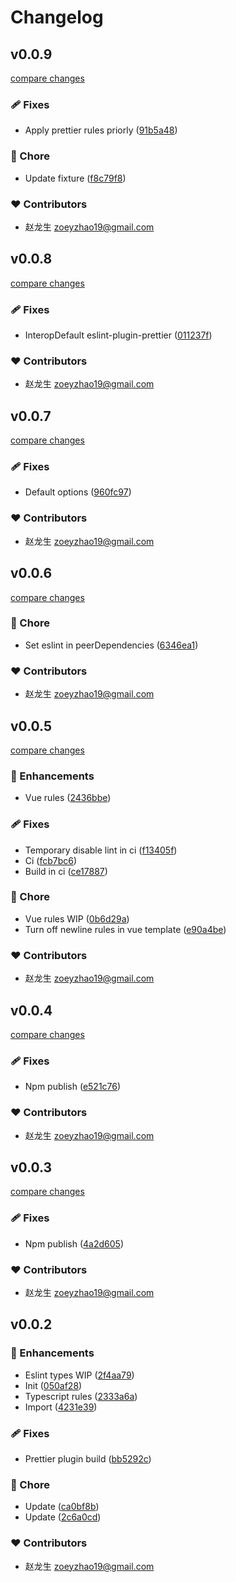 # Changelog


## v0.0.9

[compare changes](https://github.com/zoeyzhao19/eslint-config/compare/v0.0.8...v0.0.9)

### 🩹 Fixes

- Apply prettier rules  priorly ([91b5a48](https://github.com/zoeyzhao19/eslint-config/commit/91b5a48))

### 🏡 Chore

- Update fixture ([f8c79f8](https://github.com/zoeyzhao19/eslint-config/commit/f8c79f8))

### ❤️ Contributors

- 赵龙生 <zoeyzhao19@gmail.com>

## v0.0.8

[compare changes](https://github.com/zoeyzhao19/eslint-config/compare/v0.0.7...v0.0.8)

### 🩹 Fixes

- InteropDefault eslint-plugin-prettier ([011237f](https://github.com/zoeyzhao19/eslint-config/commit/011237f))

### ❤️ Contributors

- 赵龙生 <zoeyzhao19@gmail.com>

## v0.0.7

[compare changes](https://github.com/zoeyzhao19/eslint-config/compare/v0.0.6...v0.0.7)

### 🩹 Fixes

- Default options ([960fc97](https://github.com/zoeyzhao19/eslint-config/commit/960fc97))

### ❤️ Contributors

- 赵龙生 <zoeyzhao19@gmail.com>

## v0.0.6

[compare changes](https://github.com/zoeyzhao19/eslint-config/compare/v0.0.5...v0.0.6)

### 🏡 Chore

- Set eslint in peerDependencies ([6346ea1](https://github.com/zoeyzhao19/eslint-config/commit/6346ea1))

### ❤️ Contributors

- 赵龙生 <zoeyzhao19@gmail.com>

## v0.0.5

[compare changes](https://github.com/zoeyzhao19/eslint-config/compare/v0.0.4...v0.0.5)

### 🚀 Enhancements

- Vue rules ([2436bbe](https://github.com/zoeyzhao19/eslint-config/commit/2436bbe))

### 🩹 Fixes

- Temporary disable lint in ci ([f13405f](https://github.com/zoeyzhao19/eslint-config/commit/f13405f))
- Ci ([fcb7bc6](https://github.com/zoeyzhao19/eslint-config/commit/fcb7bc6))
- Build in ci ([ce17887](https://github.com/zoeyzhao19/eslint-config/commit/ce17887))

### 🏡 Chore

- Vue rules WIP ([0b6d29a](https://github.com/zoeyzhao19/eslint-config/commit/0b6d29a))
- Turn off  newline rules in vue template ([e90a4be](https://github.com/zoeyzhao19/eslint-config/commit/e90a4be))

### ❤️ Contributors

- 赵龙生 <zoeyzhao19@gmail.com>

## v0.0.4

[compare changes](https://github.com/zoeyzhao19/eslint-config/compare/v0.0.3...v0.0.4)

### 🩹 Fixes

- Npm publish ([e521c76](https://github.com/zoeyzhao19/eslint-config/commit/e521c76))

### ❤️ Contributors

- 赵龙生 <zoeyzhao19@gmail.com>

## v0.0.3

[compare changes](https://github.com/zoeyzhao19/eslint-config/compare/v0.0.2...v0.0.3)

### 🩹 Fixes

- Npm publish ([4a2d605](https://github.com/zoeyzhao19/eslint-config/commit/4a2d605))

### ❤️ Contributors

- 赵龙生 <zoeyzhao19@gmail.com>

## v0.0.2


### 🚀 Enhancements

- Eslint types WIP ([2f4aa79](https://github.com/zoeyzhao19/eslint-config/commit/2f4aa79))
- Init ([050af28](https://github.com/zoeyzhao19/eslint-config/commit/050af28))
- Typescript rules ([2333a6a](https://github.com/zoeyzhao19/eslint-config/commit/2333a6a))
- Import ([4231e39](https://github.com/zoeyzhao19/eslint-config/commit/4231e39))

### 🩹 Fixes

- Prettier plugin build ([bb5292c](https://github.com/zoeyzhao19/eslint-config/commit/bb5292c))

### 🏡 Chore

- Update ([ca0bf8b](https://github.com/zoeyzhao19/eslint-config/commit/ca0bf8b))
- Update ([2c6a0cd](https://github.com/zoeyzhao19/eslint-config/commit/2c6a0cd))

### ❤️ Contributors

- 赵龙生 <zoeyzhao19@gmail.com>

